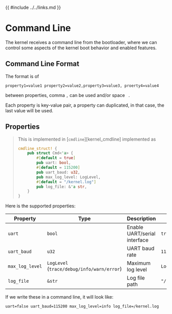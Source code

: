 {{ #include ../../links.md }}

# Command Line

The kernel receives a command line from the bootloader, where we can control
some aspects of the kernel boot behavior and enabled features.

## Command Line Format

The format is of
```
property1=value1 property2=value2,property3=value3, proerty4=value4
```

between properties, comma `,` can be used and/or space ` `.

Each property is key-value pair, a property can duplicated, in that case, the
last value will be used.

## Properties

> This is implemented in [`cmdline`][kernel_cmdline]
> implemented as
> ```rust
> cmdline_struct! {
>     pub struct Cmd<'a> {
>         #[default = true]
>         pub uart: bool,
>         #[default = 115200]
>         pub uart_baud: u32,
>         pub max_log_level: LogLevel,
>         #[default = "/kernel.log"]
>         pub log_file: &'a str,
>     }
> }
> ```

Here is the supported properties:


| Property | Type | Description | Default |
|----------|------|-------------|---------|
| `uart` | `bool` | Enable UART/serial interface | `true` |
| `uart_baud` | `u32` | UART baud rate | `115200` |
| `max_log_level` | `LogLevel` (`trace/debug/info/warn/error`) | Maximum log level | `LogLevel::Info` |
| `log_file` | `&str` | Log file path | `"/kernel.log"` |


If we write these in a command line, it will look like:
```
uart=false uart_baud=115200 max_log_level=info log_file=/kernel.log
```
